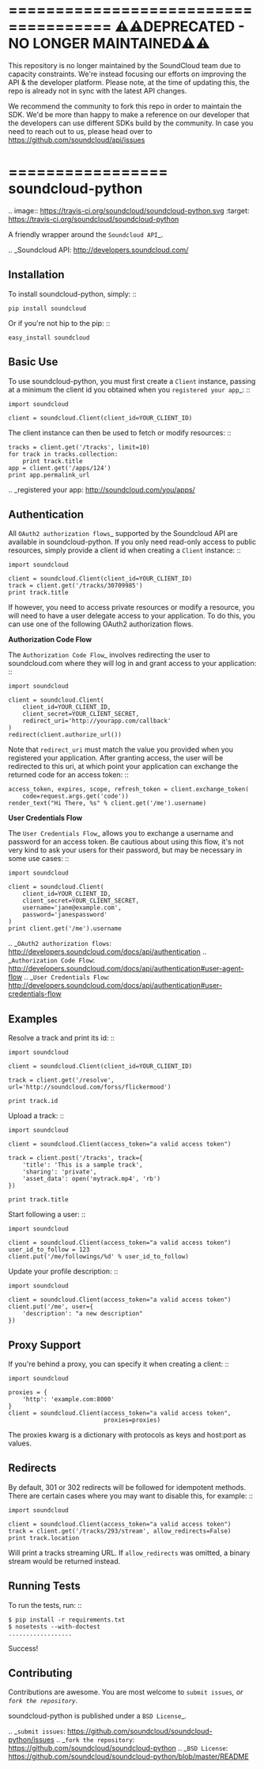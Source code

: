=====================================
⚠️⚠️DEPRECATED - NO LONGER MAINTAINED⚠️⚠️
=====================================
This repository is no longer maintained by the SoundCloud team due to capacity constraints. We're instead focusing our efforts on improving the API & the developer platform. Please note, at the time of updating this, the repo is already not in sync with the latest API changes. 

We recommend the community to fork this repo in order to maintain the SDK. We'd be more than happy to make a reference on our developer that the developers can use different SDKs build by the community. In case you need to reach out to us, please head over to https://github.com/soundcloud/api/issues  

=================
soundcloud-python
=================

.. image:: https://travis-ci.org/soundcloud/soundcloud-python.svg
    :target: https://travis-ci.org/soundcloud/soundcloud-python

A friendly wrapper around the `Soundcloud API`_.

.. _Soundcloud API: http://developers.soundcloud.com/

Installation
------------

To install soundcloud-python, simply: ::

    pip install soundcloud

Or if you're not hip to the pip: ::

    easy_install soundcloud

Basic Use
---------

To use soundcloud-python, you must first create a `Client` instance,
passing at a minimum the client id you obtained when you `registered
your app`_: ::

    import soundcloud

    client = soundcloud.Client(client_id=YOUR_CLIENT_ID)

The client instance can then be used to fetch or modify resources: ::

    tracks = client.get('/tracks', limit=10)
    for track in tracks.collection:
        print track.title
    app = client.get('/apps/124')
    print app.permalink_url

.. _registered your app: http://soundcloud.com/you/apps/

Authentication
--------------

All `OAuth2 authorization flows`_ supported by the Soundcloud API are
available in soundcloud-python. If you only need read-only access to
public resources, simply provide a client id when creating a `Client`
instance: ::

    import soundcloud

    client = soundcloud.Client(client_id=YOUR_CLIENT_ID)
    track = client.get('/tracks/30709985')
    print track.title

If however, you need to access private resources or modify a resource,
you will need to have a user delegate access to your application. To do
this, you can use one of the following OAuth2 authorization flows.

**Authorization Code Flow**

The `Authorization Code Flow`_ involves redirecting the user to soundcloud.com
where they will log in and grant access to your application: ::

    import soundcloud

    client = soundcloud.Client(
        client_id=YOUR_CLIENT_ID,
        client_secret=YOUR_CLIENT_SECRET,
        redirect_uri='http://yourapp.com/callback'
    )
    redirect(client.authorize_url())

Note that `redirect_uri` must match the value you provided when you
registered your application. After granting access, the user will be
redirected to this uri, at which point your application can exchange
the returned code for an access token: ::

    access_token, expires, scope, refresh_token = client.exchange_token(
        code=request.args.get('code'))
    render_text("Hi There, %s" % client.get('/me').username)


**User Credentials Flow**

The `User Credentials Flow`_ allows you to exchange a username and
password for an access token. Be cautious about using this flow, it's
not very kind to ask your users for their password, but may be
necessary in some use cases: ::

    import soundcloud

    client = soundcloud.Client(
        client_id=YOUR_CLIENT_ID,
        client_secret=YOUR_CLIENT_SECRET,
        username='jane@example.com',
        password='janespassword'
    )
    print client.get('/me').username

.. _`OAuth2 authorization flows`: http://developers.soundcloud.com/docs/api/authentication
.. _`Authorization Code Flow`: http://developers.soundcloud.com/docs/api/authentication#user-agent-flow
.. _`User Credentials Flow`: http://developers.soundcloud.com/docs/api/authentication#user-credentials-flow

Examples
--------

Resolve a track and print its id: ::

    import soundcloud

    client = soundcloud.Client(client_id=YOUR_CLIENT_ID)

    track = client.get('/resolve', url='http://soundcloud.com/forss/flickermood')

    print track.id

Upload a track: ::

    import soundcloud

    client = soundcloud.Client(access_token="a valid access token")

    track = client.post('/tracks', track={
        'title': 'This is a sample track',
        'sharing': 'private',
        'asset_data': open('mytrack.mp4', 'rb')
    })

    print track.title

Start following a user: ::

    import soundcloud

    client = soundcloud.Client(access_token="a valid access token")
    user_id_to_follow = 123
    client.put('/me/followings/%d' % user_id_to_follow)

Update your profile description: ::

    import soundcloud

    client = soundcloud.Client(access_token="a valid access token")
    client.put('/me', user={
        'description': "a new description"
    })

Proxy Support
-------------

If you're behind a proxy, you can specify it when creating a client: ::

    import soundcloud

    proxies = {
        'http': 'example.com:8000'
    }
    client = soundcloud.Client(access_token="a valid access token",
                               proxies=proxies)

The proxies kwarg is a dictionary with protocols as keys and host:port as values.

Redirects
---------

By default, 301 or 302 redirects will be followed for idempotent methods. There are certain cases where you may want to disable this, for example: ::

    import soundcloud

    client = soundcloud.Client(access_token="a valid access token")
    track = client.get('/tracks/293/stream', allow_redirects=False)
    print track.location

Will print a tracks streaming URL. If ``allow_redirects`` was omitted, a binary stream would be returned instead.

Running Tests
-------------

To run the tests, run: ::

    $ pip install -r requirements.txt
    $ nosetests --with-doctest
    ..................

Success!

Contributing
------------

Contributions are awesome. You are most welcome to `submit issues`_,
or `fork the repository`_.

soundcloud-python is published under a `BSD License`_.

.. _`submit issues`: https://github.com/soundcloud/soundcloud-python/issues
.. _`fork the repository`: https://github.com/soundcloud/soundcloud-python
.. _`BSD License`: https://github.com/soundcloud/soundcloud-python/blob/master/README
